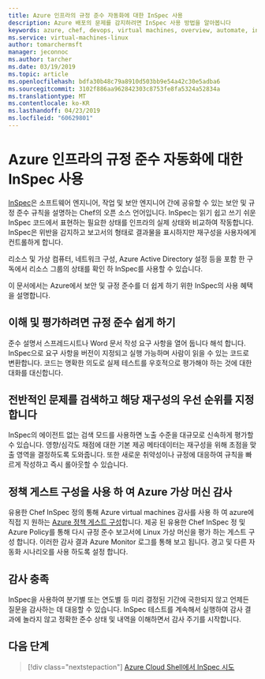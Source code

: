```yaml
---
title: Azure 인프라의 규정 준수 자동화에 대한 InSpec 사용
description: Azure 배포의 문제를 감지하려면 InSpec 사용 방법을 알아봅니다
keywords: azure, chef, devops, virtual machines, overview, automate, inspec
ms.service: virtual-machines-linux
author: tomarchermsft
manager: jeconnoc
ms.author: tarcher
ms.date: 03/19/2019
ms.topic: article
ms.openlocfilehash: bdfa30b48c79a8910d503bb9e54a42c30e5adba6
ms.sourcegitcommit: 3102f886aa962842303c8753fe8fa5324a52834a
ms.translationtype: MT
ms.contentlocale: ko-KR
ms.lasthandoff: 04/23/2019
ms.locfileid: "60629801"
---
```

# <a name="use-inspec-for-compliance-automation-of-your-azure-infrastructure"></a>Azure 인프라의 규정 준수 자동화에 대한 InSpec 사용

[InSpec](https://www.chef.io/inspec/)은 소프트웨어 엔지니어, 작업 및 보안 엔지니어 간에 공유할 수 있는 보안 및 규정 준수 규칙을 설명하는 Chef의 오픈 소스 언어입니다. InSpec는 읽기 쉽고 쓰기 쉬운 InSpec 코드에서 표현하는 필요한 상태를 인프라의 실제 상태와 비교하여 작동합니다. InSpec은 위반을 감지하고 보고서의 형태로 결과물을 표시하지만 재구성을 사용자에게 컨트롤하게 합니다.

리소스 및 가상 컴퓨터, 네트워크 구성, Azure Active Directory 설정 등을 포함 한 구독에서 리소스 그룹의 상태를 확인 하 InSpec를 사용할 수 있습니다.

이 문서에서는 Azure에서 보안 및 규정 준수를 더 쉽게 하기 위한 InSpec의 사용 혜택을 설명합니다.

## <a name="make-compliance-easy-to-understand-and-assess"></a>이해 및 평가하려면 규정 준수 쉽게 하기

준수 설명서 스프레드시트나 Word 문서 작성 요구 사항을 열어 둡니다 해석 합니다. InSpec으로 요구 사항을 버전이 지정되고 실행 가능하며 사람이 읽을 수 있는 코드로 변환합니다. 코드는 명확한 의도로 실제 테스트를 우호적으로 평가해야 하는 것에 대한 대화를 대신합니다.

## <a name="detect-fleet-wide-issues-and-prioritize-their-remediation"></a>전반적인 문제를 검색하고 해당 재구성의 우선 순위를 지정합니다

InSpec의 에이전트 없는 검색 모드를 사용하면 노출 수준을 대규모로 신속하게 평가할 수 있습니다. 영향/심각도 채점에 대한 기본 제공 메타데이터는 재구성을 위해 초점을 맞출 영역을 결정하도록 도와줍니다. 또한 새로운 취약성이나 규정에 대응하여 규칙을 빠르게 작성하고 즉시 롤아웃할 수 있습니다.

## <a name="audit-azure-virtual-machines-with-policy-guest-configuration"></a>정책 게스트 구성을 사용 하 여 Azure 가상 머신 감사

유용한 Chef InSpec 정의 통해 Azure virtual machines 감사를 사용 하 여 azure에 직접 지 원하는 [Azure 정책 게스트 구성](/azure/governance/policy/concepts/guest-configuration)합니다. 제공 된 유용한 Chef InSpec 정 및 Azure Policy를 통해 다시 규정 준수 보고서에 Linux 가상 머신을 평가 하는 게스트 구성 합니다. 이러한 감사 결과 Azure Monitor 로그를 통해 보고 됩니다. 경고 및 다른 자동화 시나리오를 사용 하도록 설정 합니다.

## <a name="satisfy-audits"></a>감사 충족

InSpec을 사용하여 분기별 또는 연도별 등 미리 결정된 기간에 국한되지 않고 언제든 질문을 감사하는 데 대응할 수 있습니다. InSpec 테스트를 계속해서 실행하여 감사 결과에 놀라지 않고 정확한 준수 상태 및 내역을 이해하면서 감사 주기를 시작합니다.

## <a name="next-steps"></a>다음 단계

> [!div class="nextstepaction"] 
> [Azure Cloud Shell에서 InSpec 시도](https://shell.azure.com)